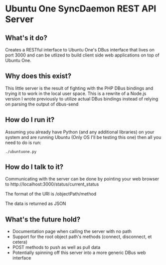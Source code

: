 # Ubuntu One SyncDaemon REST API Server

## What's it do?

Creates a RESTful interface to Ubuntu One's DBus interface that lives on port 3000 and can be utlized to build client side web applications on top of Ubuntu One.

## Why does this exist?

This little server is the result of fighting with the PHP DBus bindings and trying it to work in the local user space. This is a rewrite of a Node.js version I wrote previously to utilize actual DBus bindings instead of relying on parsing the output of dbus-send

## How do I run it?

Assuming you already have Python (and any additional libraries) on your system and are running Ubuntu (Only OS I'll be testing this one) then all you need to do is run:

	./ubuntuone.py

## How do I talk to it?

Communicating with the server can be done by pointing your web browser to http://localhost:3000/status/current_status

The format of the URI is /objectPath/method

The data is returned as JSON

## What's the future hold?

* Documentation page when calling the server with no path
* Support for the root object path's methods (connect, disconnect, et cetera)
* POST methods to push as well as pull data
* Potentially spinning off this server into a more generic DBus web interface
